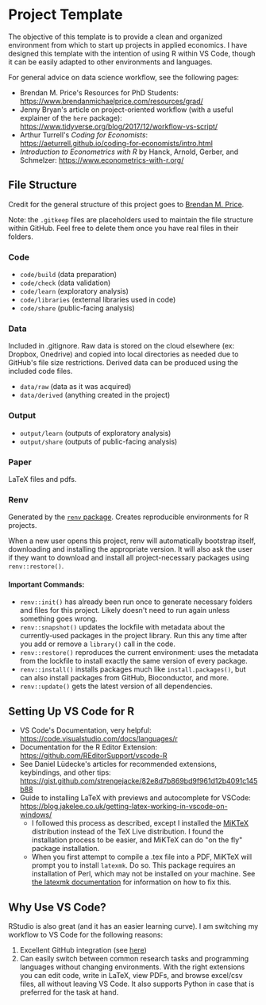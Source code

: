 # Project Template

The objective of this template is to provide a clean and organized environment from which to start up projects in applied economics. I have designed this template with the intention of using R within VS Code, though it can be easily adapted to other environments and languages.

For general advice on data science workflow, see the following pages:

- Brendan M. Price's Resources for PhD Students: https://www.brendanmichaelprice.com/resources/grad/
- Jenny Bryan's article on project-oriented workflow (with a useful explainer of the `here` package): https://www.tidyverse.org/blog/2017/12/workflow-vs-script/
- Arthur Turrell's *Coding for Economists*: https://aeturrell.github.io/coding-for-economists/intro.html
- *Introduction to Econometrics with R* by Hanck, Arnold, Gerber, and Schmelzer: https://www.econometrics-with-r.org/

## File Structure
Credit for the general structure of this project goes to [Brendan M. Price](https://www.brendanmichaelprice.com/workflow/).

Note: the `.gitkeep` files are placeholders used to maintain the file structure within GitHub. Feel free to delete them once you have real files in their folders.

### Code
- `code/build` (data preparation)
- `code/check` (data validation)
- `code/learn` (exploratory analysis)
- `code/libraries` (external libraries used in code)
- `code/share` (public-facing analysis)

### Data
Included in .gitignore. Raw data is stored on the cloud elsewhere (ex: Dropbox, Onedrive) and copied into local directories as needed due to GitHub's file size restrictions. Derived data can be produced using the included code files.
- `data/raw` (data as it was acquired)
- `data/derived` (anything created in the project)

### Output
- `output/learn` (outputs of exploratory analysis)
- `output/share` (outputs of public-facing analysis)

### Paper
LaTeX files and pdfs.

### Renv
Generated by the [`renv` package](https://rstudio.github.io/renv/index.html). Creates reproducible environments for R projects.

When a new user opens this project, renv will automatically bootstrap itself, downloading and installing the appropriate version. It will also ask the user if they want to download and install all project-necessary packages using `renv::restore()`.

#### Important Commands:

- `renv::init()` has already been run once to generate necessary folders and files for this project. Likely doesn't need to run again unless something goes wrong.
- `renv::snapshot()` updates the lockfile with metadata about the currently-used packages in the project library. Run this any time after you add or remove a `library()` call in the code.
- `renv::restore()` reproduces the current environment: uses the metadata from the lockfile to install exactly the same version of every package.
- `renv::install()` installs packages much like `install.packages()`, but can also install packages from GitHub, Bioconductor, and more.
- `renv::update()` gets the latest version of all dependencies.

## Setting Up VS Code for R
- VS Code's Documentation, very helpful: https://code.visualstudio.com/docs/languages/r
- Documentation for the R Editor Extension: https://github.com/REditorSupport/vscode-R
- See Daniel Lüdecke's articles for recommended extensions, keybindings, and other tips: https://gist.github.com/strengejacke/82e8d7b869bd9f961d12b4091c145b88
- Guide to installing LaTeX with previews and autocomplete for VSCode: https://blog.jakelee.co.uk/getting-latex-working-in-vscode-on-windows/
    - I followed this process as described, except I installed the [MiKTeX](https://miktex.org/) distribution instead of the TeX Live distribution. I found the installation process to be easier, and MiKTeX can do "on the fly" package installation.
    - When you first attempt to compile a .tex file into a PDF, MiKTeX will prompt you to install `latexmk`. Do so. This package requires an installation of Perl, which may not be installed on your machine. See [the latexmk documentation](https://mg.readthedocs.io/latexmk.html) for information on how to fix this.

## Why Use VS Code?
RStudio is also great (and it has an easier learning curve). I am switching my workflow to VS Code for the following reasons:

1. Excellent GitHub integration (see [here](https://vscode.github.com/))
2. Can easily switch between common research tasks and programming languages without changing environments. With the right extensions you can edit code, write in LaTeX, view PDFs, and browse excel/csv files, all without leaving VS Code. It also supports Python in case that is preferred for the task at hand.

<!---
Helpful note to self: (Ctrl+K V) opens a markdown preview side-by-side with the editor in VS Code.
-->
